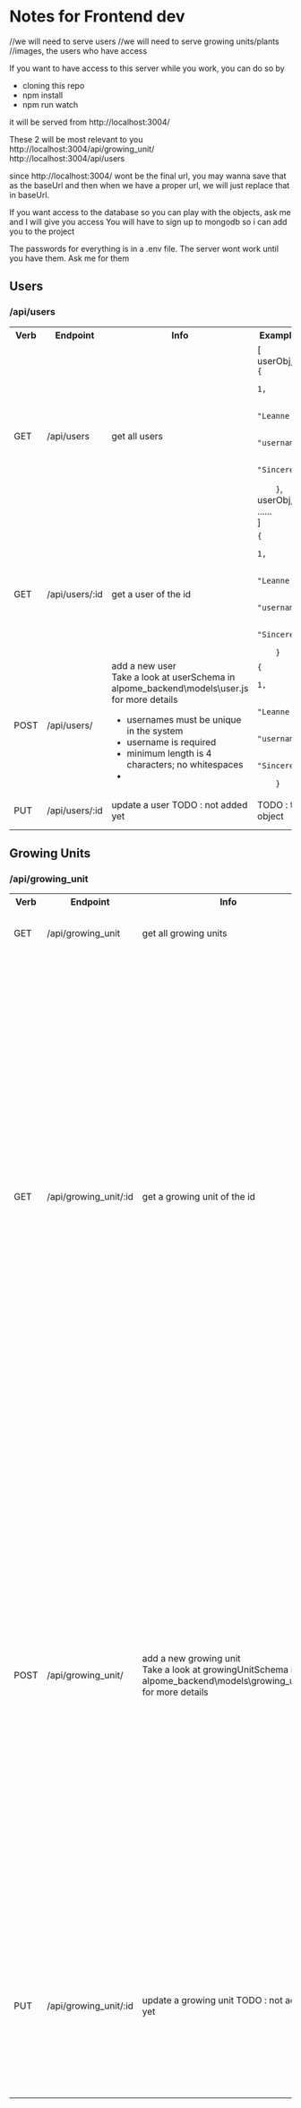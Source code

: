 
# Notes for Frontend dev
//we will need to serve users
//we will need to serve growing units/plants
  //images, the users who have access

If you want to have access to this server while you work, you can do so by
- cloning this repo 
- npm install
- npm run watch

it will be served from http://localhost:3004/


These 2 will be most relevant to you </br>
http://localhost:3004/api/growing_unit/ </br>
http://localhost:3004/api/users

since http://localhost:3004/ wont be the final url, you may wanna save that as the baseUrl
and then when we have a proper url, we will just replace that in baseUrl.


If you want access to the database so you can play with the objects, ask me and I will give you access
You will have to sign up to mongodb so i can add you to the project

The passwords for everything is in a .env file. The server wont work until you have them.
Ask me for them

<h2>Users</h2>
<h3>/api/users</h3>

<table>

  <tr>
    <th>Verb</th>
    <th>Endpoint</th>
    <th>Info</th>
    <th>Example Response</th>
    <th>Params</th>
  </tr>

  <tr>
    <td>GET</td>
    <td>/api/users</td>
    <td>get all users</td>
    <td>[</br>userObj, </br> <code>{
        "user_id": 1,</br>
        "name": "Leanne Graham",</br>
        "username": "Bret",</br>
        "email": "Sincere@april.biz"</br>
    }</code>,</br> userObj,</br> ......</br>]</td>
    <td>TODO</td>
  </tr>

  <tr>
    <td>GET</td>
    <td>/api/users/:id</td>
    <td>get a user of the id</td>
     <td><code>{
        "user_id": 1,</br>
        "name": "Leanne Graham",</br>
        "username": "Bret",</br>
        "email": "Sincere@april.biz"</br>
    }</code> </td>
    <td>urlParam id of type int</td>
  </tr>

  <tr>
    <td>POST</td>
    <td>/api/users/</td>
    <td>add a new user</br>
    Take a look at userSchema in alpome_backend\models\user.js for more details
      <ul>
        <li>usernames must be unique in the system </li>
        <li>username is required</li>
        <li>minimum length is 4 characters; no whitespaces</li>
        <li></li>
      </ul>
    </td>
    <td><code>{
        "user_id": 1,</br>
        "name": "Leanne Graham",</br>
        "username": "Bret",</br>
        "email": "Sincere@april.biz"</br>
    }</code> </td>
    <td></td>
  </tr>

  <tr>
      <td>PUT</td>
      <td>/api/users/:id</td>
      <td>update a user TODO : not added yet</td>
      <td>TODO : the new object </td>
      <td>urlParam id of type int</td>
  </tr>
  
</table>


<h2>Growing Units</h2>
<h3>/api/growing_unit</h3>

<table>
  <tr>
    <th>Verb</th>
    <th>Endpoint</th>
    <th>Info</th>
    <th>Example Response</th>
    <th>Params</th>
  </tr>
  <tr>
    <td>GET</td>
    <td>/api/growing_unit</td>
    <td>get all growing units</td>
    <td>TODO - it is an array of growing units... refer to the response of GET a single frowing unit</td>
    <td>TODO</td>
  </tr>
  <tr>
    <td>GET</td>
    <td>/api/growing_unit/:id</td>
    <td>get a growing unit of the id</td>
     <td><code>{
       "common_names": [</br>
        "Christmas Tree"</br>
    ],</br>
    "shared_access": [],</br>
    "nickname": "Christmas Tree",</br>
    "location": "home",</br>
    "supragarden": false,</br>
    "last_watered": "2020-10-30T07:15:20.288Z",</br>
    "watering_frequency": 432000000,</br>
    "data_source": null,</br>
    "stream_url": "something.com",</br>
    "images": [</br>
        {</br>
            "_id": "5f9bbd88c6647153ec25826b",</br>
            "image_url": "https://ohe-test-image-upload-1.s3.eu-central-1.amazonaws.com/ad0fe675-905e-4881-8a88-5125be7b11ee.png",</br>
            "date_uploaded": "2020-10-30T07:15:20.288Z"</br>
        }</br>
    ],</br>
    "unit_id": "5f9bbd88c6647153ec25826a"</br>
    }</code></td>
    <td>urlParam id of type int</td>
  </tr>

  <tr>
    <td>POST</td>
    <td>/api/growing_unit/</td>
    <td>add a new growing unit </br>
    Take a look at growingUnitSchema in alpome_backend\models\growing_unit.js for more details</td>
    <td><code>{
       "common_names": [</br>
        "Christmas Tree"</br>
    ],</br>
    "shared_access": [],</br>
    "nickname": "Christmas Tree",</br>
    "location": "home",</br>
    "supragarden": false,</br>
    "last_watered": "2020-10-30T07:15:20.288Z",</br>
    "watering_frequency": 432000000,</br>
    "data_source": null,</br>
    "stream_url": "something.com",</br>
    "images": [</br>
        {</br>
            "_id": "5f9bbd88c6647153ec25826b",</br>
            "image_url": "https://ohe-test-image-upload-1.s3.eu-central-1.amazonaws.com/ad0fe675-905e-4881-8a88-5125be7b11ee.png",</br>
            "date_uploaded": "2020-10-30T07:15:20.288Z"</br>
        }</br>
    ],</br>
    "unit_id": "5f9bbd88c6647153ec25826a"</br>
    }</code> </td>
    <td></td>
  </tr>
    <tr>
    <td>PUT</td>
    <td>/api/growing_unit/:id</td>
    <td>update a growing unit TODO : not added yet</td>
    <td>TODO : the new object - it will return the object with the applied updates</td>
    <td>urlParam id of type int <br>
    You also need to pass the updated growing unit as the request body. or at least the fields to update</td>
  </tr>
  
</table>